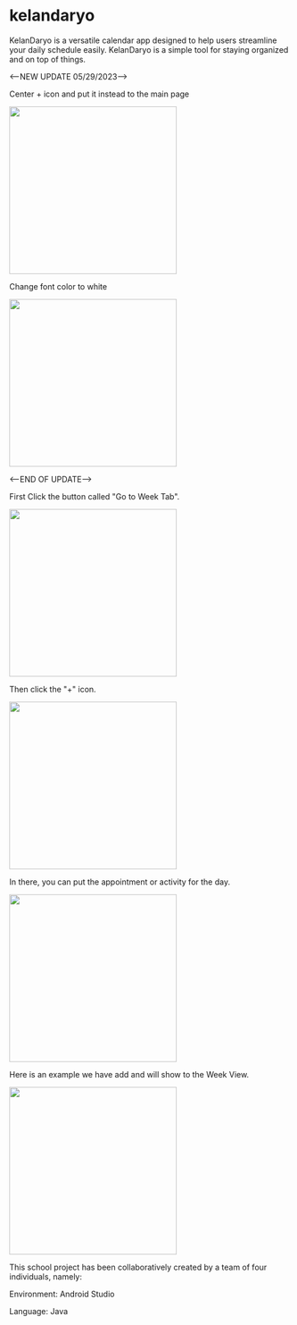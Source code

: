# kelandaryo
KelanDaryo is a versatile calendar app designed to help users streamline your daily schedule easily. KelanDaryo is a simple tool for staying organized and on top of things.


<--NEW UPDATE 05/29/2023-->

Center + icon and put it instead to the main page

<img src = "https://github.com/margiecaina/kelandaryo/assets/73752427/b2329ee7-178e-47c7-85e1-3135cac23b35" width= "300">

Change font color to white

<img src = "https://github.com/margiecaina/kelandaryo/assets/73752427/deec2f32-2597-4fce-b01e-2c6bc308a9fc" width= "300">

<--END OF UPDATE-->

First Click the button called "Go to Week Tab".

<img src="https://github.com/margiecaina/kelandaryo/assets/73752427/e94cf8be-a5d2-4bc6-923b-ef5b17940683" width="300">



Then click the "+" icon.

<img src="https://github.com/margiecaina/kelandaryo/assets/73752427/1e63dee1-d5e9-4048-adc7-22ef8c9ccfe5" width="300">



In there, you can put the appointment or activity for the day. 

<img src="https://github.com/margiecaina/kelandaryo/assets/73752427/99b273b8-149d-444b-8397-feed22f77f4d" width="300">



Here is an example we have add and will show to the Week View. 

<img src="https://github.com/margiecaina/kelandaryo/assets/73752427/b8d85364-eec4-4b5d-9799-6d6675f84c00" width="300">

This school project has been collaboratively created by a team of four individuals, namely:

Environment: Android Studio

Language: Java

